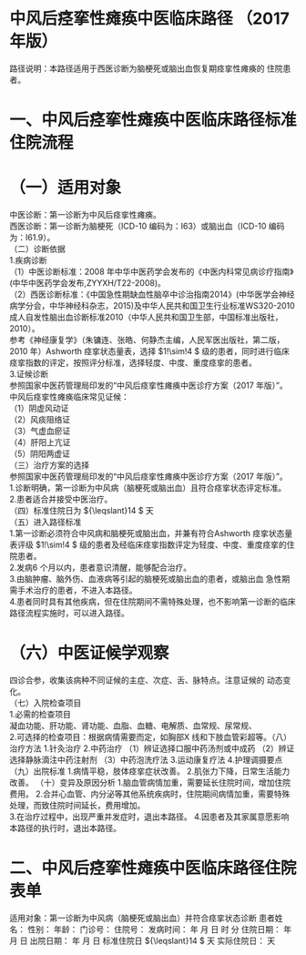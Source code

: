 # 中风后痉挛性瘫痪中医临床路径 （2017 年版）  
路径说明：本路径适用于西医诊断为脑梗死或脑出血恢复期痉挛性瘫痪的 住院患者。  
# 一、中风后痉挛性瘫痪中医临床路径标准住院流程  
# （一）适用对象  
中医诊断：第一诊断为中风后痉挛性瘫痪。  
西医诊断：第一诊断为脑梗死（ICD-10 编码为：I63）或脑出血（ICD-10 编码为：I61.9）。  
（二）诊断依据  
1.疾病诊断  
（1）中医诊断标准：2008 年中华中医药学会发布的《中医内科常见病诊疗指南》(中华中医药学会发布,ZYYXH/T22-2008)。  
（2）西医诊断标准：《中国急性期缺血性脑卒中诊治指南2014》(中华医学会神经病学分会，中华神经科杂志，2015)及中华人民共和国卫生行业标准WS320-2010 成人自发性脑出血诊断标准2010（中华人民共和国卫生部，中国标准出版社，2010）。  
参考《神经康复学》（朱镛连、张皓、何静杰主编，人民军医出版社，第二版，2010 年）Ashworth 痉挛状态量表，选择 $1\!\sim\!4 $ 级的患者，同时进行临床痉挛指数的评定，按照评分标准，选择轻度、中度、重度痉挛的患者。  
3.证候诊断  
参照国家中医药管理局印发的“中风后痉挛性瘫痪中医诊疗方案（2017 年版）”。  
中风后痉挛性瘫痪临床常见证候：  
（1）阴虚风动证  
（2）风痰阻络证  
（3）气虚血瘀证  
（4）肝阳上亢证  
（5）阴阳两虚证  
（三）治疗方案的选择  
参照国家中医药管理局印发的“中风后痉挛性瘫痪中医诊疗方案（2017 年版）”。  
1.诊断明确，第一诊断为中风病（脑梗死或脑出血）且符合痉挛状态评定标准。  
2.患者适合并接受中医治疗。  
（四）标准住院日为 ${\leqslant}14 $ 天  
（五）进入路径标准  
1.第一诊断必须符合中风病和脑梗死或脑出血，并兼有符合Ashworth 痉挛状态量表评级 $1\!\sim\!4 $ 级的患者及经临床痉挛指数评定为轻度、中度、重度痉挛的住院患者。  
2.发病6 个月以内，患者意识清醒，能够配合治疗。  
3.由脑肿瘤、脑外伤、血液病等引起的脑梗死或脑出血的患者，或脑出血 急性期需手术治疗的患者，不进入本路径。  
4.患者同时具有其他疾病，但在住院期间不需特殊处理，也不影响第一诊断的临床路径流程实施时，可以进入路径。  
# （六）中医证候学观察  
四诊合参，收集该病种不同证候的主症、次症、舌、脉特点。注意证候的 动态变化。  
（七）入院检查项目  
1.必需的检查项目  
凝血功能、肝功能、肾功能、血脂、血糖、电解质、血常规、尿常规、  
2.可选择的检查项目：根据病情需要而定，如胸部X 线和下肢血管彩超等。（八）治疗方法 1.针灸治疗  2.中药治疗  （1）辨证选择口服中药汤剂或中成药 （2）辨证选择静脉滴注中药注射剂 （3）中药泡洗疗法 3.运动康复疗法 4.护理调摄要点 （九）出院标准 1.病情平稳，肢体痉挛症状改善。 2.肌张力下降，日常生活能力改善。 （十）变异及原因分析 1.脑血管病情加重，需要延长住院时间，增加住院费用。 2.合并心血管、内分泌等其他系统疾病时，住院期间病情加重，需要特殊处理，而致住院时间延长，费用增加。  
3.在治疗过程中，出现严重并发症时，退出本路径。 4.因患者及其家属意愿影响本路径的执行时，退出本路径。  
# 二、中风后痉挛性瘫痪中医临床路径住院表单  
适用对象：第一诊断为中风病（脑梗死或脑出血）并符合痉挛状态诊断 患者姓名：          性别：    年龄：    门诊号：         住院号：            发病时间：   年  月  日  时  分  住院日期：   年  月  日 出院日期：   年  月   日 标准住院日 ${\leqslant}14 $ 天                实际住院日：    天  
